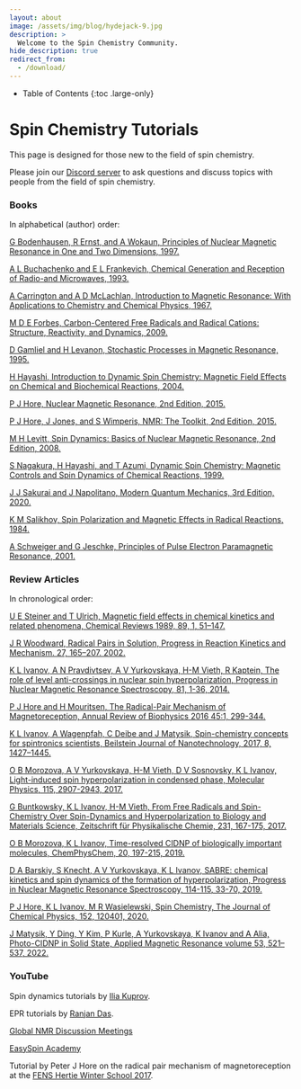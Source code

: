 ```yaml
---
layout: about
image: /assets/img/blog/hydejack-9.jpg
description: >
  Welcome to the Spin Chemistry Community.
hide_description: true
redirect_from:
  - /download/
---
```


<!-- Google tag (gtag.js) -->
<script async src="https://www.googletagmanager.com/gtag/js?id=G-STRM3GYD69"></script>
<script>
  window.dataLayer = window.dataLayer || [];
  function gtag(){dataLayer.push(arguments);}
  gtag('js', new Date());

  gtag('config', 'G-STRM3GYD69');
</script>


- Table of Contents
{:toc .large-only}

# Spin Chemistry Tutorials

This page is designed for those new to the field of spin chemistry.

Please join our [Discord server](https://discord.io/spin-chemistry-community/) to ask questions and discuss topics with people from the field of spin chemistry.


### Books

In alphabetical (author) order:

[G Bodenhausen, R Ernst, and A Wokaun, Principles of Nuclear Magnetic Resonance in One and Two Dimensions, 1997.](https://global.oup.com/academic/product/principles-of-nuclear-magnetic-resonance-in-one-and-two-dimensions-9780198556473?cc=jp&lang=en&)

[A L Buchachenko and E L Frankevich, Chemical Generation and Reception of Radio-and Microwaves, 1993.](https://www.wiley.com/en-us/Chemical+Generation+and+Reception+of+Radio+and+Microwaves-p-9780471188599)

[A Carrington and A D McLachlan, Introduction to Magnetic Resonance: With Applications to Chemistry and Chemical Physics, 1967.](https://www.amazon.com/Introduction-Magnetic-Resonance-Alan-Carrington/dp/0063561077)

[M D E Forbes, Carbon-Centered Free Radicals and Radical Cations: Structure, Reactivity, and Dynamics, 2009.](https://onlinelibrary.wiley.com/doi/book/10.1002/9780470584118)

[D Gamliel and H Levanon, Stochastic Processes in Magnetic Resonance, 1995.](https://www.worldscientific.com/worldscibooks/10.1142/2717#t=aboutBook)

[H Hayashi, Introduction to Dynamic Spin Chemistry: Magnetic Field Effects on Chemical and Biochemical Reactions, 2004.](https://www.amazon.com/Introduction-Dynamic-Spin-Chemistry-Biochemical-ebook/dp/B005A2P9CM)

[P J Hore, Nuclear Magnetic Resonance, 2nd Edition, 2015.](https://global.oup.com/ukhe/product/nuclear-magnetic-resonance-9780198703419?cc=gb&lang=en)

[P J Hore, J Jones, and S Wimperis, NMR: The Toolkit, 2nd Edition, 2015.](https://global.oup.com/ukhe/product/nmr-the-toolkit-9780198703426?cc=gb&lang=en)

[M H Levitt, Spin Dynamics: Basics of Nuclear Magnetic Resonance, 2nd Edition, 2008.](https://www.wiley.com/en-us/Spin+Dynamics:+Basics+of+Nuclear+Magnetic+Resonance,+2nd+Edition-p-9780470511176)

[S Nagakura, H Hayashi, and T Azumi, Dynamic Spin Chemistry: Magnetic Controls and Spin Dynamics of Chemical Reactions, 1999.](https://www.amazon.com/Dynamic-Spin-Chemistry-Magnetic-Reactions/dp/0471328367)

[J J Sakurai and J Napolitano, Modern Quantum Mechanics, 3rd Edition, 2020.](https://www.amazon.com/Modern-Quantum-Mechanics-J-Sakurai/dp/1108473229)

[K M Salikhov, Spin Polarization and Magnetic Effects in Radical Reactions, 1984.](https://www.amazon.com/Polarization-Magnetic-Reactions-Theoretical-Chemistry/dp/044499677X)

[A Schweiger and G Jeschke, Principles of Pulse Electron Paramagnetic Resonance, 2001.](https://global.oup.com/academic/product/principles-of-pulse-electron-paramagnetic-resonance-9780198506348?cc=jp&lang=en&)


### Review Articles

In chronological order:

[U E Steiner and T Ulrich, Magnetic field effects in chemical kinetics and related phenomena, Chemical Reviews 1989, 89, 1, 51–147.](https://pubs.acs.org/doi/abs/10.1021/cr00091a003)

[J R Woodward, Radical Pairs in Solution, Progress in Reaction Kinetics and Mechanism. 27, 165–207. 2002.](https://journals.sagepub.com/doi/abs/10.3184/007967402103165388)

[K L Ivanov, A N Pravdivtsev, A V Yurkovskaya, H-M Vieth, R Kaptein, The role of level anti-crossings in nuclear spin hyperpolarization, Progress in Nuclear Magnetic Resonance Spectroscopy, 81, 1-36, 2014.](https://www.sciencedirect.com/science/article/abs/pii/S0079656514000454?via%3Dihub)

[P J Hore and H Mouritsen, The Radical-Pair Mechanism of Magnetoreception, Annual Review of Biophysics 2016 45:1, 299-344.](https://www.annualreviews.org/doi/10.1146/annurev-biophys-032116-094545)

[K L Ivanov, A Wagenpfah, C Deibe and J Matysik, Spin-chemistry concepts for spintronics scientists, Beilstein Journal of Nanotechnology, 2017, 8, 1427–1445.](https://www.beilstein-journals.org/bjnano/articles/8/143)

[O B Morozova, A V Yurkovskaya, H-M Vieth, D V Sosnovsky, K L Ivanov, Light-induced spin hyperpolarization in condensed phase, Molecular Physics, 115, 2907-2943, 2017.](https://www.tandfonline.com/doi/full/10.1080/00268976.2017.1363923)

[G Buntkowsky, K L Ivanov, H-M Vieth, From Free Radicals and Spin-Chemistry Over Spin-Dynamics and Hyperpolarization to Biology and Materials Science, Zeitschrift für Physikalische Chemie, 231, 167-175, 2017.](https://www.degruyter.com/document/doi/10.1515/zpch-2016-5006/html)

[O B Morozova, K L Ivanov, Time-resolved CIDNP of biologically important molecules, ChemPhysChem, 20, 197-215, 2019.](https://chemistry-europe.onlinelibrary.wiley.com/doi/10.1002/cphc.201800566)

[D A Barskiy, S Knecht, A V Yurkovskaya, K L Ivanov, SABRE: chemical kinetics and spin dynamics of the formation of hyperpolarization, Progress in Nuclear Magnetic Resonance Spectroscopy, 114-115, 33-70, 2019.](https://www.sciencedirect.com/science/article/abs/pii/S007965651930024X?via%3Dihub)

[P J Hore, K L Ivanov, M R Wasielewski, Spin Chemistry, The Journal of Chemical Physics, 152, 120401, 2020.](https://aip.scitation.org/doi/10.1063/5.0006547)

[J Matysik, Y Ding, Y Kim, P Kurle, A Yurkovskaya, K Ivanov and A Alia, Photo-CIDNP in Solid State, Applied Magnetic Resonance volume 53, 521–537, 2022.](https://link.springer.com/article/10.1007/s00723-021-01322-5)


### YouTube

Spin dynamics tutorials by [Ilia Kuprov](https://www.youtube.com/user/kuprov/featured).

EPR tutorials by [Ranjan Das](https://youtube.com/playlist?list=PLbMVogVj5nJTdC-wb4DGVL3o3QKPDE_CU).

[Global NMR Discussion Meetings](https://www.youtube.com/c/GlobalNMRDiscussionMeetings/videos)

[EasySpin Academy](https://www.youtube.com/channel/UCO02s2WcRHHm5i4HNmUjoMA/videos)

Tutorial by Peter J Hore on the radical pair mechanism of magnetoreception at the [FENS Hertie Winter School 2017](https://www.youtube.com/watch?v=FytxLiHlah4).


